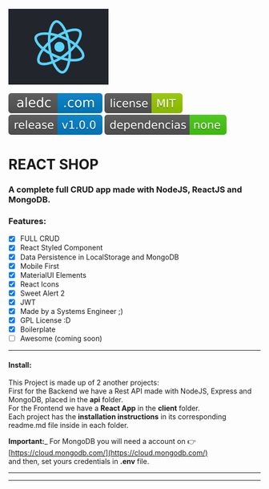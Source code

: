![](https://github.com/aledc7/react_marketlist/blob/master/src/images/react2.gif)


  



[![aledc.tk](https://github.com/aledc7/Scrum-Certification/blob/master/recursos/aledc.com.svg)](https://aledc.tk)
[![License](https://github.com/aledc7/Scrum-Certification/blob/master/recursos/mit-license.svg)](https://aledc.tk)
[![GitHub release](https://github.com/aledc7/Scrum-Certification/blob/master/recursos/release.svg)](https://aledc.tk)
[![Dependencies](https://github.com/aledc7/Scrum-Certification/blob/master/recursos/dependencias-none.svg)](https://aledc.tk)

# REACT SHOP

### A complete full CRUD app made with NodeJS, ReactJS and MongoDB.


### Features:


- [x] FULL CRUD
- [x] React Styled Component
- [x] Data Persistence in LocalStorage and MongoDB
- [x] Mobile First
- [x] MaterialUI Elements
- [x] React Icons
- [x] Sweet Alert 2
- [x] JWT
- [x] Made by a Systems Engineer ;)
- [X] GPL License :D
- [X] Boilerplate 
- [ ] Awesome (coming soon)
 
_________________________________________________________________________________
#### Install:  
This Project is made up of 2 another projects:  
First for the Backend we have a Rest API made with NodeJS, Express and MongoDB, placed in the __api__ folder.      
For the Frontend we have a __React App__ in the __client__ folder.   
Each project has the __installation instructions__ in its corresponding readme.md file inside  in each folder.    

__Important:___ For MongoDB you will need a account  on :point_right: [https://cloud.mongodb.com/](https://cloud.mongodb.com/)  
and then, set yours credentials in __.env__ file.   
_________________________________________________________________________________

_________________________________________________________________________________
